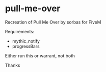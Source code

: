# pull-me-over
Recreation of Pull Me Over by sorbas for FiveM

Requirements:
- mythic_notify
- progressBars

Either run this or warrant, not both

Thanks
